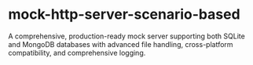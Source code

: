 # mock-http-server-scenario-based
A comprehensive, production-ready mock server supporting both SQLite and MongoDB databases with advanced file handling, cross-platform compatibility, and comprehensive logging.
